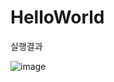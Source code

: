 # HelloWorld

실행결과

![image](https://user-images.githubusercontent.com/66067273/168411497-dd03d6b1-1e35-4303-a51b-5e4cff97618b.png)
